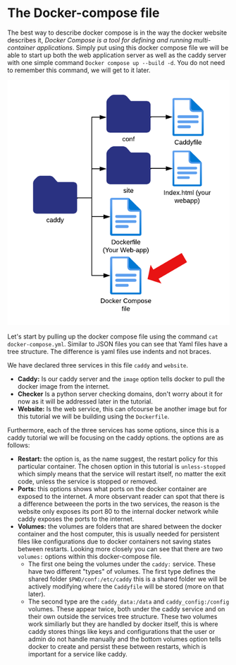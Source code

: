 # The Docker-compose file

The best way to describe docker compose is in the way the docker website describes it,
*Docker Compose is a tool for defining and running multi-container applications*. 
Simply put using this docker compose file we will be able to start up both the web application
server as well as the caddy server with one simple command `Docker compose up --build -d`.
You do not need to remember this command, we will get to it later.

![step1](./assets/step1.png)

Let's start by pulling up the docker compose file using the command `cat docker-compose.yml`.
Similar to JSON files you can see that Yaml files have a tree structure.
The difference is yaml files use indents and not braces.

We have declared three services in this file `caddy` and `website`.
- **Caddy:** Is our caddy server and the `image` option tells docker to pull the docker image from
  the internet.
- **Checker** Is a python server checking domains, don't worry about it for now as it will be addressed later in the tutorial. 
- **Website:** Is the web service, this can ofcourse be another image but for
  this tutorial we will be building using the `Dockerfile`.

Furthermore, each of the three services has some options, 
since this is a caddy tutorial we will be focusing on the caddy options.
the options are as follows:
- **Restart:** the option is, as the name suggest, the restart policy for this particular container. The chosen option in this tutorial is `unless-stopped`
  which simply means that the service will restart itself, no matter the exit code, unless the service is stopped or removed.   
- **Ports:** this options shows what ports on the docker container are exposed to the internet.
  A more observant reader can spot that there is a difference betweeen the ports in the two services,
  the reason is the website only exposes its port 80 to the internal docker network while caddy exposes the ports to the internet.
- **Volumes:** the volumes are folders that are shared between the docker container and the host computer,
  this is usually needed for persistent files like configurations due to docker containers not saving states between restarts.
  Looking more closely you can see that there are two `volumes:` options within this docker-compose file.
  - The first one being the volumes under the `caddy:` service. These have two different "types" of volumes. 
    The first type defines the shared folder `$PWD/conf:/etc/caddy` this is a shared folder we will be
    actively modifying where the `Caddyfile` will be stored (more on that later). 
  - The second type are the `caddy_data:/data` and `caddy_config:/config` volumes.
    These appear twice, both under the caddy service and on their own outside the services tree structure.
    These two volumes work similiarly but they are handled by docker itself, this is where caddy stores things like keys and configurations
    that the user or admin do not handle manually and the bottom volumes option tells docker to create and persist these between restarts, which is important for a service like caddy.
  
